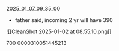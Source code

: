 


2025_01_07_09_35_00
- father said, incoming 2 yr will have 390



![[CleanShot 2025-01-02 at 08.55.10.png]]


700
0000310051445213

